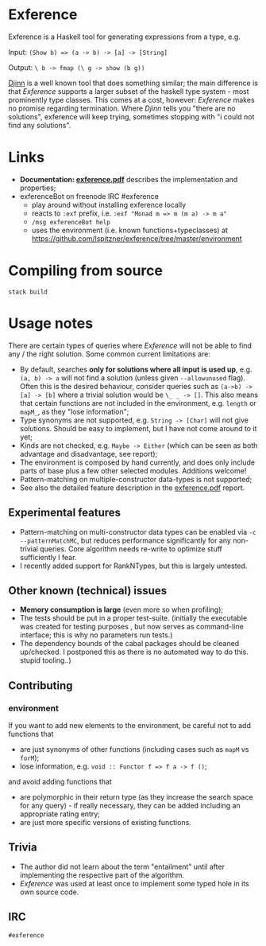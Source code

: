 # Exference

Exference is a Haskell tool for generating expressions from a type, e.g.

Input: `(Show b) => (a -> b) -> [a] -> [String]`

Output: `\ b -> fmap (\ g -> show (b g))`

[Djinn](https://hackage.haskell.org/package/djinn) is a well known tool that
does something similar; the main difference is that *Exference* supports a
larger subset of the haskell type system - most prominently type classes. This
comes at a cost, however: *Exference* makes no promise regarding termination.
Where *Djinn* tells you "there are no solutions", exference will keep trying,
sometimes stopping with "i could not find any solutions".

# Links

- **Documentation: [exference.pdf](https://github.com/lspitzner/exference-paper/raw/master/exference.pdf)** describes the implementation and properties;
- exferenceBot on freenode IRC #exference
    - play around without installing exference locally
    - reacts to `:exf` prefix, i.e. `:exf "Monad m => m (m a) -> m a"`
    - `/msg exferenceBot help`
    - uses the environment (i.e. known functions+typeclasses) at https://github.com/lspitzner/exference/tree/master/environment

# Compiling from source

~~~~
stack build
~~~~

# Usage notes

There are certain types of queries where *Exference* will not be able to find
any / the right solution. Some common current limitations are:

- By default, searches **only for solutions where all input is used up**, e.g.
  `(a, b) -> a` will not find a solution (unless given `--allowunused` flag).
  Often this is the desired behaviour, consider queries such as
  `(a->b) -> [a] -> [b]` where a trivial solution would be `\_ _ -> []`.
  This also means that certain functions are not included in the environment,
  e.g. `length` or `mapM_`, as they "lose information";
- Type synonyms are not supported, e.g. `String -> [Char]` will not give
  solutions. Should be easy to implement, but I have not come around to it yet;
- Kinds are not checked, e.g. `Maybe -> Either`
  (which can be seen as both advantage and disadvantage, see report);
- The environment is composed by hand currently, and does only include parts
  of base plus a few other selected modules. Additions welcome!
- Pattern-matching on multiple-constructor data-types is not supported;
- See also the detailed feature description in the [exference.pdf](https://github.com/lspitzner/exference-paper/raw/master/exference.pdf) report.

## Experimental features

- Pattern-matching on multi-constructor data types can be enabled via
  `-c --patternMatchMC`, but reduces performance significantly for any
  non-trivial queries. Core algorithm needs re-write to optimize stuff
  sufficiently I fear.
- I recently added support for RankNTypes, but this is largely untested.

## Other known (technical) issues

- **Memory consumption is large** (even more so when profiling);
- The tests should be put in a proper test-suite.
  (initially the executable was created for testing purposes
  , but now serves as command-line interface;
  this is why no parameters run tests.)
- The dependency bounds of the cabal packages should be cleaned up/checked.
  I postponed this as there is no automated way to do this. stupid tooling..)

## Contributing

### environment

If you want to add new elements to the environment, be careful not to add
functions that
- are just synonyms of other functions (including cases such as `mapM` vs `forM`);
- lose information, e.g. `void :: Functor f => f a -> f ()`;

and avoid adding functions that
- are polymorphic in their return type (as they increase the search space
  for any query) - if really necessary, they can be added including an
  appropriate rating entry;
- are just more specific versions of existing functions.

## Trivia

* The author did not learn about the term "entailment" until after implementing
  the respective part of the algorithm.
* *Exference* was used at least once to implement some typed hole in its own
  source code.

## IRC

`#exference`
